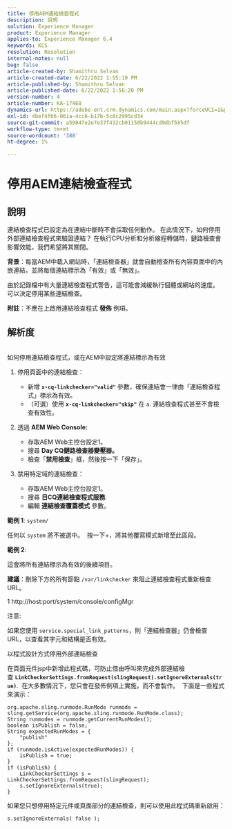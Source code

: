 ```yaml
---
title: 停用AEM連結檢查程式
description: 說明
solution: Experience Manager
product: Experience Manager
applies-to: Experience Manager 6.4
keywords: KCS
resolution: Resolution
internal-notes: null
bug: false
article-created-by: Shamithru Selvan
article-created-date: 6/22/2022 1:55:19 PM
article-published-by: Shamithru Selvan
article-published-date: 6/22/2022 1:56:20 PM
version-number: 4
article-number: KA-17468
dynamics-url: https://adobe-ent.crm.dynamics.com/main.aspx?forceUCI=1&pagetype=entityrecord&etn=knowledgearticle&id=ae18d9f1-32f2-ec11-bb3d-6045bd01576a
exl-id: 4bef4f66-061a-4cc6-b17b-5c8c2995cd34
source-git-commit: a59847e2e7e37f432cb01150b9444cd9dbf585df
workflow-type: tm+mt
source-wordcount: '388'
ht-degree: 1%

---
```


# 停用AEM連結檢查程式

## 說明

連結檢查程式已設定為在連結中斷時不會採取任何動作。 在此情況下，如何停用外部連結檢查程式來驗證連結？ 在執行CPU分析和分析線程轉儲時，鏈路檢查會影響效能，我們希望將其關閉。

<b>背景</b>：每當AEM中載入網站時，「連結檢查器」就會自動檢查所有內容頁面中的內嵌連結，並將每個連結標示為「有效」或「無效」。

由於記錄檔中有大量連結檢查程式警告，這可能會減緩執行個體或網站的速度。  可以決定停用某些連結檢查。

<b>附註</b>：不應在上啟用連結檢查程式 <b>發佈</b> 例項。

## 解析度

<br>如何停用連結檢查程式，或在AEM中設定將連結標示為有效

1. 停用頁面中的連結檢查：

   - 新增 <b>`x-cq-linkchecker="valid"`</b> 參數，確保連結會一律由「連結檢查程式」標示為有效。
   - （可選）使用 <b>`x-cq-linkchecker="skip"`</b> 在 `a`. 連結檢查程式甚至不會檢查有效性。

2. 透過 <b>AEM Web Console:</b>

   - 存取AEM Web主控台設定1。
   - 搜尋 <b>Day CQ鏈路檢查器變壓器。</b>
   - 檢查「<b>禁用檢查</b>」框，然後按一下「保存」。

3. 禁用特定域的連結檢查：

   - 存取AEM Web主控台設定1。
   - 搜尋 <b>日CQ連結檢查程式服務</b>.
   - 編輯 <b>連結檢查覆蓋模式</b> 參數。

<b>範例 1</b>: `system/`

任何以 `system` 將不被選中。  按一下+，將其他覆寫模式新增至此區段。

<b>範例 2</b>:

這會將所有連結標示為有效的後續項目。

<b>建議</b>：刪除下方的所有節點 `/var/linkchecker` 來阻止連結檢查程式重新檢查URL。

1 http://host:port/system/console/configMgr

注意:

如果您使用 `service.special_link_patterns`，則「連結檢查器」仍會檢查URL，以查看其字元和結構是否有效。

以程式設計方式停用外部連結檢查

在頁面元件jsp中新增此程式碼，可防止借由呼叫來完成外部連結檢查 <b>`LinkCheckerSettings.fromRequest(slingRequest).setIgnoreExternals(true)`</b>.  在大多數情況下，您只會在發佈例項上實施，而不會製作。  下面是一些程式來演示：

```
org.apache.sling.runmode.RunMode runmode = sling.getService(org.apache.sling.runmode.RunMode.class);
String runmodes = runmode.getCurrentRunModes();
boolean isPublish = false;
String expectedRunModes = {
    "publish"
};
if (runmode.isActive(expectedRunModes)) {
    isPublish = true;
}
if (isPublish) {
    LinkCheckerSettings s = LinkCheckerSettings.fromRequest(slingRequest);
    s.setIgnoreExternals(true);
}
```

如果您只想停用特定元件或頁面部分的連結檢查，則可以使用此程式碼重新啟用：

```
s.setIgnoreExternals( false );
```
